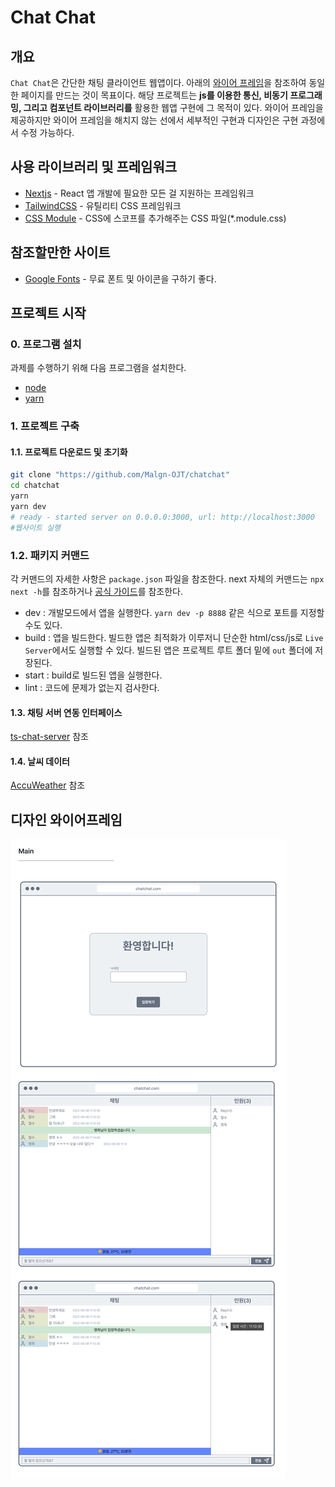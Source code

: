 # Chat Chat

## 개요

`Chat Chat`은 간단한 채팅 클라이언트 웹앱이다. 아래의 [와이어 프레임](##디자인-와이어프레임)을 참조하여 동일한 페이지를 만드는 것이 목표이다. 해당 프로젝트는 **js를 이용한 통신, 비동기 프로그래밍, 그리고 컴포넌트 라이브러리를** 활용한 웹앱 구현에 그 목적이 있다. 와이어 프레임을 제공하지만 와이어 프레임을 해치지 않는 선에서 세부적인 구현과 디자인은 구현 과정에서 수정 가능하다.

## 사용 라이브러리 및 프레임워크

- [Nextjs](https://nextjs.org/) - React 앱 개발에 필요한 모든 걸 지원하는 프레임워크
- [TailwindCSS](https://tailwindcss.com/) - 유틸리티 CSS 프레임워크
- [CSS Module](https://github.com/css-modules/css-modules) - CSS에 스코프를 추가해주는 CSS 파일(\*.module.css)

## 참조할만한 사이트

- [Google Fonts](https://fonts.google.com/icons) - 무료 폰트 및 아이콘을 구하기 좋다.

## 프로젝트 시작

### 0. 프로그램 설치

과제를 수행하기 위해 다음 프로그램을 설치한다.

- [node](https://nodejs.org/en/)
- [yarn](https://classic.yarnpkg.com/en/docs/install#windows-stable)

### 1. 프로젝트 구축

#### 1.1. 프로젝트 다운로드 및 초기화

```bash
git clone "https://github.com/Malgn-OJT/chatchat"
cd chatchat
yarn
yarn dev
# ready - started server on 0.0.0.0:3000, url: http://localhost:3000
#웹사이트 실행
```

### 1.2. 패키지 커맨드

각 커맨드의 자세한 사항은 `package.json` 파일을 참조한다. next 자체의 커맨드는 `npx next -h`를 참조하거나 [공식 가이드](https://nextjs.org/docs/api-reference/cli)를 참조한다.

- dev : 개발모드에서 앱을 실행한다. `yarn dev -p 8888` 같은 식으로 포트를 지정할 수도 있다.
- build : 앱을 빌드한다. 빌드한 앱은 최적화가 이루저니 단순한 html/css/js로 `Live Server`에서도 실행할 수 있다. 빌드된 앱은 프로젝트 루트 폴더 밑에 `out` 폴더에 저장된다.
- start : build로 빌드된 앱을 실행한다.
- lint : 코드에 문제가 없는지 검사한다.

#### 1.3. 채팅 서버 연동 인터페이스

[ts-chat-server](https://github.com/walrus811/ts-chat-server) 참조

#### 1.4. 날씨 데이터

[AccuWeather](https://developer.accuweather.com/) 참조


## 디자인 와이어프레임

![wire frame](./readme/design.png)
